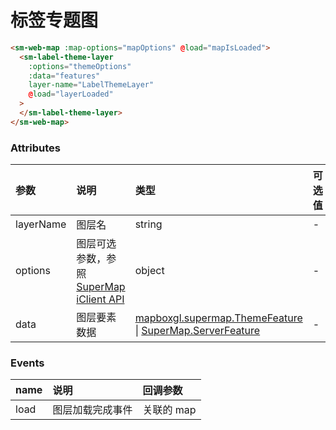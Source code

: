 # 标签专题图

<sm-iframe src="https://iclient.supermap.io/examples/component/components_labeltheme_vue.html"></sm-iframe>

```html
<sm-web-map :map-options="mapOptions" @load="mapIsLoaded">
  <sm-label-theme-layer
    :options="themeOptions"
    :data="features"
    layer-name="LabelThemeLayer"
    @load="layerLoaded"
  >
  </sm-label-theme-layer>
</sm-web-map>
```

### Attributes

| 参数      | 说明                                                                                                                       | 类型                                                                                                                                                                                          | 可选值 | 默认值 |
| :-------- | :------------------------------------------------------------------------------------------------------------------------- | :-------------------------------------------------------------------------------------------------------------------------------------------------------------------------------------------- | :----- | :----- |
| layerName | 图层名                                                                                                                     | string                                                                                                                                                                                        | -      | -      |
| options   | 图层可选参数，参照 [SuperMap iClient API](https://iclient.supermap.io/docs/mapboxgl/mapboxgl.supermap.LabelThemeLayer.html) | object                                                                                                                                                                                        | -      | -      |
| data      | 图层要素数据                                                                                                               | [mapboxgl.supermap.ThemeFeature](https://iclient.supermap.io/docs/mapboxgl/mapboxgl.supermap.ThemeFeature.html) \| [SuperMap.ServerFeature](https://iclient.supermap.io/web/apis/mapboxgl.html) | -      | -      |

### Events

| name | 说明             | 回调参数   |
| :--- | :--------------- | :--------- |
| load | 图层加载完成事件 | 关联的 map |
